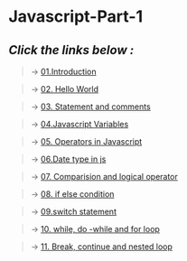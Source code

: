 # Javascript-Part-1 

## *Click the links below :*

> &#8594; [01.Introduction](./js/01.%20Introduction/index.html)

> &#8594; [02. Hello World](./js/02.%20Hello%20World%20Program/)

> &#8594; [03. Statement and comments ](./js/03.%20Statement%20and%20Comment/)

> &#8594; [04.Javascript Variables](./js/04.%20Javascript%20Variables/)

> &#8594; [05. Operators in Javascript](./js/05.%20Operators%20in%20Javascript/)

> &#8594; [06.Date type in js](./js/06.Date%20type%20in%20js/)

> &#8594; [07. Comparision and logical operator](./js/07.%20Comparision%20and%20logical%20operator/)

> &#8594; [08. if else condition](./js/08.%20if%20else%20condition/)

> &#8594; [09.switch statement](./js/09.switch%20statement/)

> &#8594; [10. while, do -while and for loop](./js/10.%20while%2C%20do%20-while%20and%20for%20loop/)

> &#8594; [11. Break, continue and nested loop](./js/11.%20Break%2C%20continue%20and%20nested%20loop/)

<!-- > &#8594; [12. Alert,confirm and prompt]()

> &#8594; [13. Type conversion]()

> &#8594; [14. String manipulation]()

> &#8594; [15. Array in javascript]()

> &#8594; [16. Operation on array]()

> &#8594; [17. Function in javascript]()

> &#8594; [18. Parmeters and Arguments]()

> &#8594; [19. The arguments object]()

> &#8594; [20. Return a value in function]()

> &#8594; []()

> &#8594; []()

> &#8594; []()

> &#8594; []()

> &#8594; []()

> &#8594; []()

> &#8594; []()

> &#8594; []()

> &#8594; []()

> &#8594; []()

> &#8594; []()

> &#8594; []()


 -->
